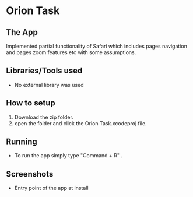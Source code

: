 # Orion Task


## The App

Implemented partial functionality of Safari which includes pages navigation and pages zoom features etc with some assumptions.


## Libraries/Tools used

* No external library was used

## How to setup

1. Download the zip folder.
2. open the folder and click the Orion Task.xcodeproj file.


## Running 

* To run the app simply type "Command + R" .


## Screenshots

* Entry point of the app at install

